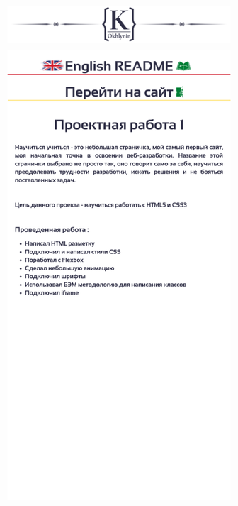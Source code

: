 ![Header](https://github.com/KonstantinOkhlynin/LearnToLearn/blob/master/assets/Headergithubname%20(2).svg)



![Header](https://github.com/KonstantinOkhlynin/LearnToLearn/blob/master/assets/1.svg)
![Header](https://github.com/KonstantinOkhlynin/LearnToLearn/blob/master/assets/2.svg)
![Header](https://github.com/KonstantinOkhlynin/LearnToLearn/blob/master/assets/3.svg)
